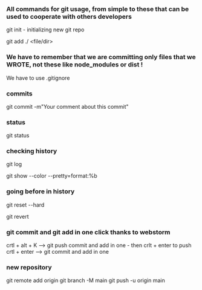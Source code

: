 ### All commands for git usage, from simple to these that can be used to cooperate with others developers

git init - initializing new git repo

git add ./ <file/dir>

### We have to remember that we are committing only files that we WROTE, not these like node_modules or dist !

We have to use .gitignore

### commits

git commit -m"Your comment about this commit"

### status

git status

### checking history

git log

git show --color --pretty=format:%b <hash commita>

### going before in history

git reset --hard <hash or tag of commit that we want to go>

git revert <hash or tag of commit that we want to go>

### git commit and git add in one click thanks to webstorm

crtl + alt + K --> git push commit and add in one - then crlt + enter to push
crtl + enter --> git commit and add in one

### new repository

git remote add origin <link to repository>
git branch -M main
git push -u origin main 